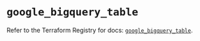 # `google_bigquery_table`

Refer to the Terraform Registry for docs: [`google_bigquery_table`](https://registry.terraform.io/providers/hashicorp/google-beta/5.43.1/docs/resources/google_bigquery_table).
